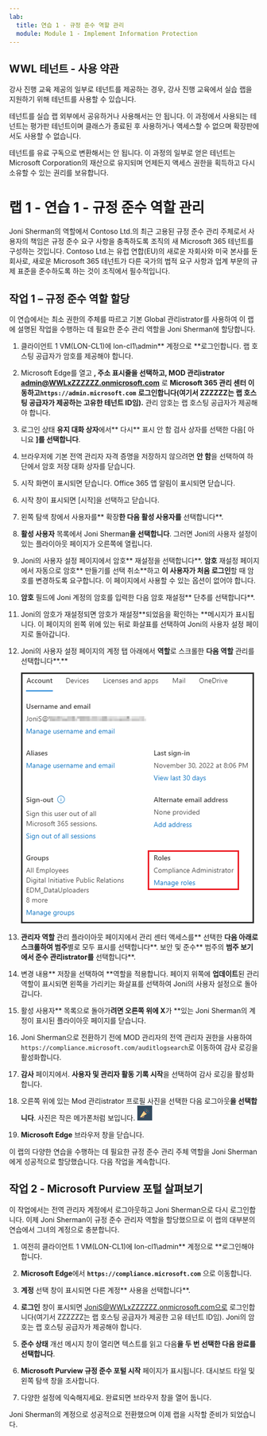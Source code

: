 ```yaml
---
lab:
  title: 연습 1 - 규정 준수 역할 관리
  module: Module 1 - Implement Information Protection
---
```

## WWL 테넌트 - 사용 약관

강사 진행 교육 제공의 일부로 테넌트를 제공하는 경우, 강사 진행 교육에서 실습 랩을 지원하기 위해 테넌트를 사용할 수 있습니다.

테넌트를 실습 랩 외부에서 공유하거나 사용해서는 안 됩니다. 이 과정에서 사용되는 테넌트는 평가판 테넌트이며 클래스가 종료된 후 사용하거나 액세스할 수 없으며 확장판에서도 사용할 수 없습니다.

테넌트를 유료 구독으로 변환해서는 안 됩니다. 이 과정의 일부로 얻은 테넌트는 Microsoft Corporation의 재산으로 유지되며 언제든지 액세스 권한을 획득하고 다시 소유할 수 있는 권리를 보유합니다.

# 랩 1 - 연습 1 - 규정 준수 역할 관리

Joni Sherman의 역할에서 Contoso Ltd.의 최근 고용된 규정 준수 관리 주체로서 사용자의 책임은 규정 준수 요구 사항을 충족하도록 조직의 새 Microsoft 365 테넌트를 구성하는 것입니다. Contoso Ltd.는 유럽 연합(EU)의 새로운 자회사와 미국 본사를 둔 회사로, 새로운 Microsoft 365 테넌트가 다른 국가의 법적 요구 사항과 업계 부문의 규제 표준을 준수하도록 하는 것이 조직에서 필수적입니다.

## 작업 1 – 규정 준수 역할 할당

이 연습에서는 최소 권한의 주체를 따르고 기본 Global 관리istrator를 사용하여 이 랩에 설명된 작업을 수행하는 데 필요한 준수 관리 역할을 Joni Sherman에 할당합니다.

1. 클라이언트 1 VM(LON-CL1)에 lon-cl1\admin** 계정으로 **로그인합니다. 랩 호스팅 공급자가 암호를 제공해야 합니다.

1. Microsoft Edge를 열고 **, 주소 표시줄을 선택하고, MOD 관리istrator admin@WWLxZZZZZZ.onmicrosoft.com** 로 **Microsoft 365 관리 센터 이동하고`https://admin.microsoft.com`** **로그인합니다(여기서 ZZZZZZ는 랩 호스팅 공급자가 제공하는 고유한 테넌트 ID임).** 관리 암호는 랩 호스팅 공급자가 제공해야 합니다.

1. 로그인 상태 **유지 대화 상자**에서** 다시** 표시 안 함 검사 상자를 선택한 다음[ 아니요 **]를 선택합니다**.

1. 브라우저에 기본 전역 관리자 자격 증명을 저장하지 않으려면 **안 함**을 선택하여 하단에서 암호 저장 대화 상자를 닫습니다.

1. 시작 화면이 표시되면 닫습니다. Office 365 앱 알림이 표시되면 닫습니다.

1. 시작 창이 표시되면 [시작]을 선택하고 닫습니다.

1. 왼쪽 탐색 창에서 사용자를** 확장**한 다음 활성 사용자를** 선택합니다**.

1. **활성 사용자** 목록에서 Joni Sherman**을 선택합니다**. 그러면 Joni의 사용자 설정이 있는 플라이아웃 페이지가 오른쪽에 열립니다.

1. Joni의 사용자 설정 페이지에서 암호** 재설정을 선택합니다**. **암호** 재설정 페이지에서 자동으로 암호** 만들기를 선택 취소**하고 **이 사용자가 처음 로그인**할 때 암호를 변경하도록 요구합니다. 이 페이지에서 사용할 수 있는 옵션이 없어야 합니다.

1. **암호** 필드에 Joni 계정의 암호를 입력한 다음 암호 재설정** 단추를 선택합니다**.

1. Joni의 암호가 재설정되면 암호가 재설정**되었음을 확인하는 **메시지가 표시됩니다. 이 페이지의 왼쪽 위에 있는 뒤로 화살표를 선택하여 Joni의 사용자 설정 페이지로 돌아갑니다.

1. Joni의 사용자 설정 페이지의 계정 탭 아래에서 **역할**로 스크롤한 **다음 역할** 관리를 선택합니다**.**

      ![역할 관리 옵션의 스크린샷](../Media/ManageRoles.png)

1. **관리자 역할** 관리 플라이아웃 페이지에서 관리 센터 액세스를** 선택한 **다음 아래로 스크롤하여 범주**별로 모두 표시를 선택합니다**. 보안 및 준수** 범주의 **범주 보기에서 준수 관리istrator를** 선택합니다**.

1. 변경 내용** 저장을 선택하여 **역할을 적용합니다. 페이지 위쪽에 **업데이트**된 관리 역할이 표시되면 왼쪽을 가리키는 화살표를 선택하여 Joni의 사용자 설정으로 돌아갑니다.

1. 활성 사용자** 목록으로 돌아가**려면 오른쪽 위에 X**가 **있는 Joni Sherman의 계정이 표시된 플라이아웃 페이지를 닫습니다.

1. Joni Sherman으로 전환하기 전에 MOD 관리자의 전역 관리자 권한을 사용하여 `https://compliance.microsoft.com/auditlogsearch`로 이동하여 감사 로깅을 활성화합니다.

1. **감사** 페이지에서. **사용자 및 관리자 활동 기록 시작**을 선택하여 감사 로깅을 활성화합니다.

1. 오른쪽 위에 있는 Mod 관리istrator 프로필 사진을 선택한 다음 로그아웃**을 선택합니다**. 사진은 작은 메가폰처럼 보입니다. ![Mod 관리istrator 프로필 이미지](../Media/ModAdministratorAvatar.png)

1. **Microsoft Edge** 브라우저 창을 닫습니다.

이 랩의 다양한 연습을 수행하는 데 필요한 규정 준수 관리 주체 역할을 Joni Sherman에게 성공적으로 할당했습니다. 다음 작업을 계속합니다.

## 작업 2 - Microsoft Purview 포털 살펴보기

이 작업에서는 전역 관리자 계정에서 로그아웃하고 Joni Sherman으로 다시 로그인합니다. 이제 Joni Sherman이 규정 준수 관리자 역할을 할당했으므로 이 랩의 대부분의 연습에서 그녀의 계정으로 충분합니다.

1. 여전히 클라이언트 1 VM(LON-CL1)에 lon-cl1\admin** 계정으로 **로그인해야 합니다.

1. **Microsoft Edge**에서 **`https://compliance.microsoft.com`** 으로 이동합니다.

1. **계정** 선택 창이 표시되면 다른 계정** 사용을 선택합니다**.

1. **로그인** 창이 표시되면 JoniS@WWLxZZZZZZ.onmicrosoft.com으로 로그인합니다(여기서 ZZZZZZ는 랩 호스팅 공급자가 제공한 고유 테넌트 ID임).  Joni의 암호는 랩 호스팅 공급자가 제공해야 합니다.

1. **준수 상태** 개선 메시지 창이 열리면 텍스트를 읽고 다음**을 두 번 선택한 **다음 완료**를 선택합니다**.

1. **Microsoft Purview 규정 준수 포털 시작** 페이지가 표시됩니다. 대시보드 타일 및 왼쪽 탐색 창을 조사합니다.

1. 다양한 설정에 익숙해지세요. 완료되면 브라우저 창을 열어 둡니다.

Joni Sherman의 계정으로 성공적으로 전환했으며 이제 랩을 시작할 준비가 되었습니다.
